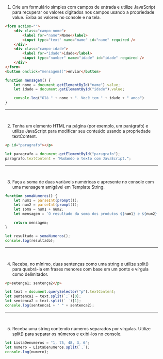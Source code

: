 1. Crie um formulário simples com campos de entrada e utilize JavaScript para recuperar os valores digitados nos campos usando a propriedade value. Exiba os valores no console e na tela.

```html
<form action="">
    <div class="campo-nome">
        <label for="name">Nome</label>
        <input type="text" name="name" id="name" required />
    </div>
    <div class="campo-idade">
        <label for="idade">idade</label>
        <input type="number" name="idade" id="idade" required />
    </div>
</form>
<button onclick="mensagem()">enviar</button>
```

```js
function mensagem() {
    let nome = document.getElementById("name").value;
    let idade = document.getElementById("idade").value;

    console.log("Olá " + nome + ". Você tem " + idade + " anos")
}
```
---
<br>

2. Tenha um elemento HTML na página (por exemplo, um parágrafo) e utilize JavaScript para modificar seu conteúdo usando a propriedade textContent.

```html
<p id="paragrafo"></p>
```
```js
let paragrafo = document.getElementById("paragrafo");
paragrafo.textContent = "Mudando o texto com JavaScript.";
```
---
<br>

3. Faça a soma de duas variáveis numéricas e apresente no console com uma mensagem amigável em Template String.

```js
function somaNumeros() {
    let num1 = parseInt(prompt());
    let num2 = parseInt(prompt());
    let soma = num1 + num2;
    let mensagem = `O resultado da soma dos produtos ${num1} e ${num2} é igual a ${soma}.`

    return mensagem;
}

let resultado = somaNumeros();
console.log(resultado);
```
---
<br>

4. Receba, no mínimo, duas sentenças como uma string e utilize split() para quebrá-la em frases menores com base em um ponto e vírgula como delimitador.

```html
<p>setença1; sentença2</p>
```

```js
let text = document.querySelector("p").textContent;
let sentenca1 = text.split(`;`)[0];
let sentenca2 = text.split(` `)[1];
console.log(sentenca1 + " " + sentenca2);
```
---
<br>

5. Receba uma string contendo números separados por vírgulas. Utilize split() para separar os números e exibi-los no console.

```js
let ListaDenumeros = "1, 75, 48, 3, 6";
let numero = ListaDenumeros.split(`,`);
console.log(numero);    
```